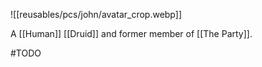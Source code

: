 
![[reusables/pcs/john/avatar_crop.webp]]

A [[Human]] [[Druid]] and former member of [[The Party]].

#TODO